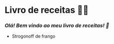 # Livro de receitas :man_cook:

### *Olá! Bem vindo ao  meu livro de receitas! :book:*

- Strogonoff de frango
